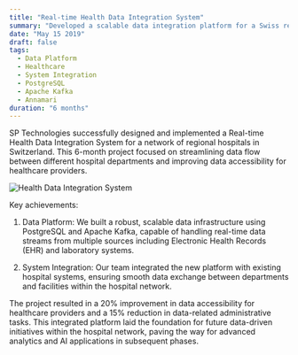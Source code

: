 ```yaml
---
title: "Real-time Health Data Integration System"
summary: "Developed a scalable data integration platform for a Swiss regional hospital network, enhancing data flow and accessibility"
date: "May 15 2019"
draft: false
tags:
  - Data Platform
  - Healthcare
  - System Integration
  - PostgreSQL
  - Apache Kafka
  - Annamari
duration: "6 months"
---
```


SP Technologies successfully designed and implemented a Real-time Health Data Integration System for a network of regional hospitals in Switzerland. This 6-month project focused on streamlining data flow between different hospital departments and improving data accessibility for healthcare providers.

![Health Data Integration System](/expertise/analytics.png)

Key achievements:

1. Data Platform: We built a robust, scalable data infrastructure using PostgreSQL and Apache Kafka, capable of handling real-time data streams from multiple sources including Electronic Health Records (EHR) and laboratory systems.

2. System Integration: Our team integrated the new platform with existing hospital systems, ensuring smooth data exchange between departments and facilities within the hospital network.

The project resulted in a 20% improvement in data accessibility for healthcare providers and a 15% reduction in data-related administrative tasks. This integrated platform laid the foundation for future data-driven initiatives within the hospital network, paving the way for advanced analytics and AI applications in subsequent phases.

